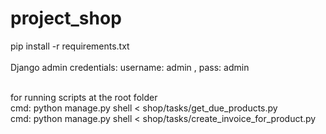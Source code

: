 # project_shop

pip install -r requirements.txt <br>
<br>
Django admin credentials: username: admin , pass: admin<br><br>

for running scripts at the root folder <br>
cmd: python manage.py shell < shop/tasks/get_due_products.py<br>
cmd: python manage.py shell < shop/tasks/create_invoice_for_product.py

